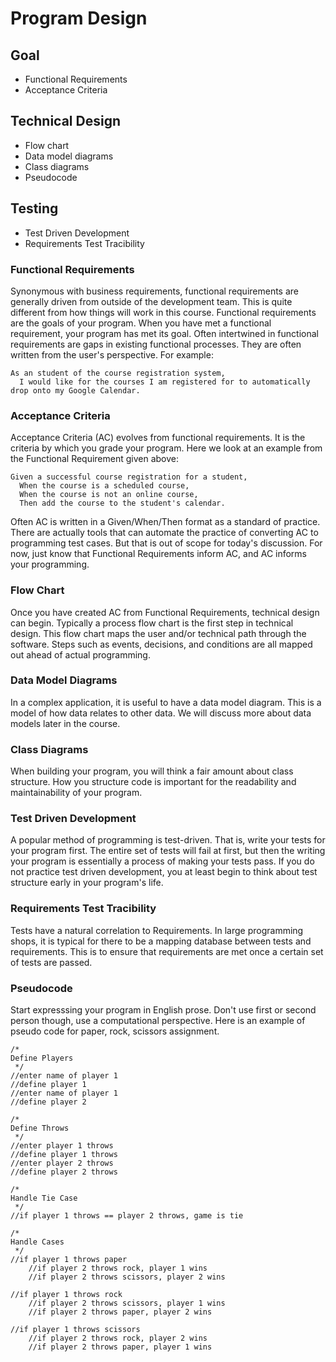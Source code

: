 # Program Design 

## Goal

* Functional Requirements
* Acceptance Criteria

## Technical Design

* Flow chart
* Data model diagrams
* Class diagrams
* Pseudocode

## Testing

* Test Driven Development
* Requirements Test Tracibility


### Functional Requirements

Synonymous with business requirements, functional requirements are generally driven from outside of the development team. This is quite different from how things will work in this course. Functional requirements are the goals of your program. When you have met a functional requirement, your program has met its goal. Often intertwined in functional requirements are gaps in existing functional processes. They are often written from the user's perspective. For example:

```
As an student of the course registration system, 
  I would like for the courses I am registered for to automatically drop onto my Google Calendar. 
```

### Acceptance Criteria

Acceptance Criteria (AC) evolves from functional requirements. It is the criteria by which you grade your program. Here we look at an example from the Functional Requirement given above:

```
Given a successful course registration for a student, 
  When the course is a scheduled course, 
  When the course is not an online course, 
  Then add the course to the student's calendar. 
```
  
Often AC is written in a Given/When/Then format as a standard of practice. There are actually tools that can automate the practice of converting AC to programming test cases. But that is out of scope for today's discussion. For now, just know that Functional Requirements inform AC, and AC informs your programming. 

### Flow Chart

Once you have created AC from Functional Requirements, technical design can begin. Typically a process flow chart is the first step in technical design. This flow chart maps the user and/or technical path through the software. Steps such as events, decisions, and conditions are all mapped out ahead of actual programming. 

### Data Model Diagrams

In a complex application, it is useful to have a data model diagram. This is a model of how data relates to other data. We will discuss more about data models later in the course. 

### Class Diagrams

When building your program, you will think a fair amount about class structure. How you structure code is important for the readability and maintainability of your program. 

### Test Driven Development

A popular method of programming is test-driven. That is, write your tests for your program first. The entire set of tests will fail at first, but then the writing your program is essentially a process of making your tests pass. If you do not practice test driven development, you at least begin to think about test structure early in your program's life. 

### Requirements Test Tracibility

Tests have a natural correlation to Requirements. In large programming shops, it is typical for there to be a mapping database between tests and requirements. This is to ensure that requirements are met once a certain set of tests are passed. 

### Pseudocode

Start expresssing your program in English prose. Don't use first or second person though, use a computational perspective. Here is an example of pseudo code for paper, rock, scissors assignment.

```
/*
Define Players
 */
//enter name of player 1
//define player 1
//enter name of player 1
//define player 2

/*
Define Throws
 */
//enter player 1 throws
//define player 1 throws
//enter player 2 throws
//define player 2 throws

/*
Handle Tie Case
 */
//if player 1 throws == player 2 throws, game is tie

/*
Handle Cases
 */
//if player 1 throws paper
	//if player 2 throws rock, player 1 wins
	//if player 2 throws scissors, player 2 wins

//if player 1 throws rock
	//if player 2 throws scissors, player 1 wins
	//if player 2 throws paper, player 2 wins

//if player 1 throws scissors
	//if player 2 throws rock, player 2 wins
	//if player 2 throws paper, player 1 wins

```
